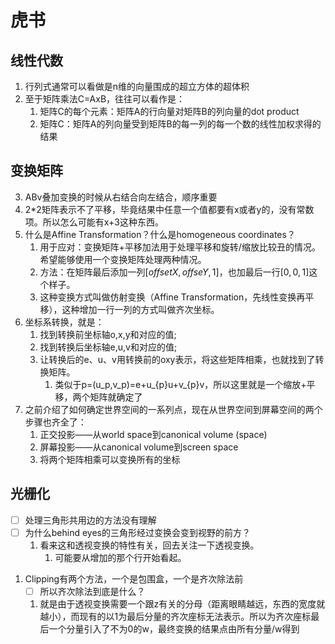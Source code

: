 # 虎书

## 线性代数
1. 行列式通常可以看做是n维的向量围成的超立方体的超体积
2. 至于矩阵乘法C=AxB，往往可以看作是：
   1. 矩阵C的每个元素：矩阵A的行向量对矩阵B的列向量的dot product
   2. 矩阵C：矩阵A的列向量受到矩阵B的每一列的每一个数的线性加权求得的结果
## 变换矩阵
3. ABv叠加变换的时候从右结合向左结合，顺序重要
4. 2*2矩阵表示不了平移，毕竟结果中任意一个值都要有x或者y的，没有常数项。所以怎么可能有x+3这种东西。
5. 什么是Affine Transformation？什么是homogeneous coordinates？
   1. 用于应对：变换矩阵+平移加法用于处理平移和旋转/缩放比较丑的情况。希望能够使用一个变换矩阵处理两种情况。
   2. 方法：在矩阵最后添加一列$[offsetX,offseY,1]$，也加最后一行$[0,0,1]$这个样子。
   3. 这种变换方式叫做仿射变换（Affine Transformation，先线性变换再平移），这种增加一行一列的方式叫做齐次坐标。
6. 坐标系转换，就是：
   1. 找到转换前坐标轴o,x,y和对应的值;
   2. 找到转换后坐标轴e,u,v和对应的值;
   3. 让转换后的e、u、v用转换前的oxy表示，将这些矩阵相乘，也就找到了转换矩阵。 
      1. 类似于p=(u_p,v_p)=e+u_{p}u+v_{p}v，所以这里就是一个缩放+平移，两个矩阵就确定了
7. 之前介绍了如何确定世界空间的一系列点，现在从世界空间到屏幕空间的两个步骤也齐全了：
   1. 正交投影——从world space到canonical volume (space)
   2. 屏幕投影——从canonical volume到screen space
   3. 将两个矩阵相乘可以变换所有的坐标

## 光栅化
- [ ] 处理三角形共用边的方法没有理解
- [ ] 为什么behind eyes的三角形经过变换会变到视野的前方？
   1. 看来这和透视变换的特性有关，回去关注一下透视变换。
      1. 可能要从增加的那个行开始看起。
1. Clipping有两个方法，一个是包围盒，一个是齐次除法前
   - [ ] 所以齐次除法到底是什么？
   1. 就是由于透视变换需要一个跟z有关的分母（距离眼睛越远，东西的宽度就越小），而现有的以1为最后分量的齐次座标无法表示。所以为齐次座标最后一个分量引入了不为0的w，最终变换的结果点由所有分量/w得到